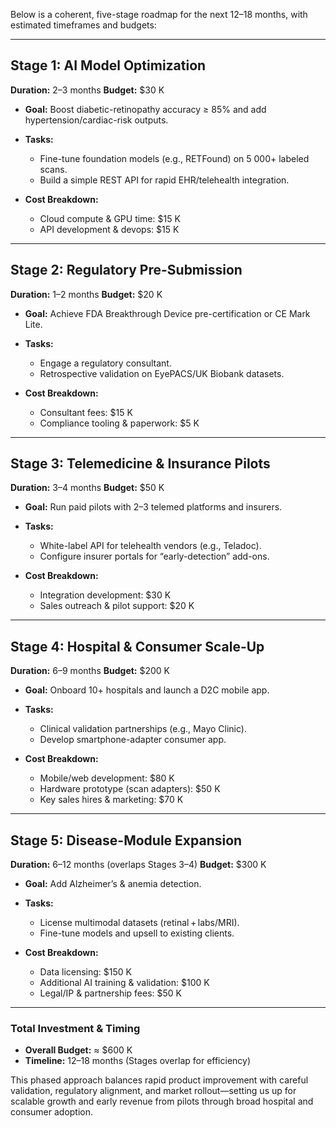 Below is a coherent, five-stage roadmap for the next 12–18 months, with estimated timeframes and budgets:

---

## Stage 1: AI Model Optimization

**Duration:** 2–3 months
**Budget:** \$30 K

* **Goal:** Boost diabetic-retinopathy accuracy ≥ 85% and add hypertension/cardiac-risk outputs.
* **Tasks:**

  * Fine-tune foundation models (e.g., RETFound) on 5 000+ labeled scans.
  * Build a simple REST API for rapid EHR/telehealth integration.
* **Cost Breakdown:**

  * Cloud compute & GPU time: \$15 K
  * API development & devops: \$15 K

---

## Stage 2: Regulatory Pre-Submission

**Duration:** 1–2 months
**Budget:** \$20 K

* **Goal:** Achieve FDA Breakthrough Device pre-certification or CE Mark Lite.
* **Tasks:**

  * Engage a regulatory consultant.
  * Retrospective validation on EyePACS/UK Biobank datasets.
* **Cost Breakdown:**

  * Consultant fees: \$15 K
  * Compliance tooling & paperwork: \$5 K

---

## Stage 3: Telemedicine & Insurance Pilots

**Duration:** 3–4 months
**Budget:** \$50 K

* **Goal:** Run paid pilots with 2–3 telemed platforms and insurers.
* **Tasks:**

  * White-label API for telehealth vendors (e.g., Teladoc).
  * Configure insurer portals for “early-detection” add-ons.
* **Cost Breakdown:**

  * Integration development: \$30 K
  * Sales outreach & pilot support: \$20 K

---

## Stage 4: Hospital & Consumer Scale-Up

**Duration:** 6–9 months
**Budget:** \$200 K

* **Goal:** Onboard 10+ hospitals and launch a D2C mobile app.
* **Tasks:**

  * Clinical validation partnerships (e.g., Mayo Clinic).
  * Develop smartphone-adapter consumer app.
* **Cost Breakdown:**

  * Mobile/web development: \$80 K
  * Hardware prototype (scan adapters): \$50 K
  * Key sales hires & marketing: \$70 K

---

## Stage 5: Disease-Module Expansion

**Duration:** 6–12 months (overlaps Stages 3–4)
**Budget:** \$300 K

* **Goal:** Add Alzheimer’s & anemia detection.
* **Tasks:**

  * License multimodal datasets (retinal + labs/MRI).
  * Fine-tune models and upsell to existing clients.
* **Cost Breakdown:**

  * Data licensing: \$150 K
  * Additional AI training & validation: \$100 K
  * Legal/IP & partnership fees: \$50 K

---

### Total Investment & Timing

* **Overall Budget:** ≈ \$600 K
* **Timeline:** 12–18 months (Stages overlap for efficiency)

This phased approach balances rapid product improvement with careful validation, regulatory alignment, and market rollout—setting us up for scalable growth and early revenue from pilots through broad hospital and consumer adoption.
